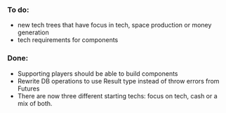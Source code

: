 ### To do:
* new tech trees that have focus in tech, space production or money generation
* tech requirements for components

### Done:
* Supporting players should be able to build components
* Rewrite DB operations to use Result type instead of throw errors from Futures
* There are now three different starting techs: focus on tech, cash or a mix of both.